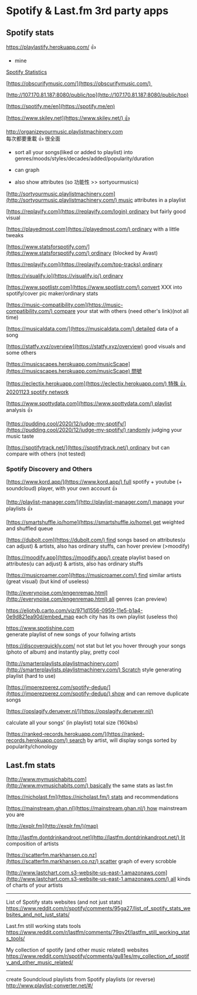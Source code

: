 # Spotify & Last.fm 3rd party apps

## Spotify stats
<https://playlastify.herokuapp.com/> 👍
- mine

[Spotify Statistics](https://spotifystatistics.com/)

[https://obscurifymusic.com/](https://obscurifymusic.com/) 

[http://107.170.81.187:8080/public/top](http://107.170.81.187:8080/public/top)

[https://spotify.me/en](https://spotify.me/en)

[https://www.skiley.net](https://www.skiley.net/) 👍

<http://organizeyourmusic.playlistmachinery.com><br>每次都要重載 👍 很全面
- sort all your songs(liked or added to playlist) into genres/moods/styles/decades/added/popularity/duration
    
- can graph
    
- also show attributes (so 功能性 >> sortyourmusics)
    
[http://sortyourmusic.playlistmachinery.com](http://sortyourmusic.playlistmachinery.com/) music attributes in a playlist

[https://replayify.com](https://replayify.com/login) ordinary but fairly good visual

[https://playedmost.com](https://playedmost.com/) ordinary with a little tweaks

[https://www.statsforspotify.com/](https://www.statsforspotify.com/) ordinary (blocked by Avast)

[https://replayify.com](https://replayify.com/top-tracks) ordinary

[https://visualify.io](https://visualify.io/) ordinary

[https://www.spotlistr.com](https://www.spotlistr.com/) convert XXX into spotify/cover pic maker/ordinary stats

[https://music-compatibility.com](https://music-compatibility.com/) compare your stat with others (need other's link)(not all time)

[https://musicaldata.com/](https://musicaldata.com/) detailed data of a song

[https://statfy.xyz/overview](https://statfy.xyz/overview) good visuals and some others

[https://musicscapes.herokuapp.com/musicScape](https://musicscapes.herokuapp.com/musicScape) 問號

[https://eclectix.herokuapp.com](https://eclectix.herokuapp.com/) 特殊 👍  [20201123 spotify network](https://www.evernote.com/shard/s656/nl/172043268/82fde8e6-0d65-4610-92a3-58c59018e3f2)

[https://www.spottydata.com](https://www.spottydata.com/) playlist analysis 👍

[https://pudding.cool/2020/12/judge-my-spotify/](https://pudding.cool/2020/12/judge-my-spotify/) randomly judging your music taste

[https://spotifytrack.net/](https://spotifytrack.net/) ordinary but can compare with others (not tested)

  

### Spotify Discovery and Others

[https://www.kord.app/](https://www.kord.app/) full spotify + youtube (+ soundcloud) player, with your own account 👍

[http://playlist-manager.com/](http://playlist-manager.com/) manage your playlists 👍

[https://smartshuffle.io/home](https://smartshuffle.io/home) get weighted and shuffled queue

[https://dubolt.com](https://dubolt.com/) find songs based on attributes(u can adjust) & artists, also has ordinary stuffs, can hover preview (>moodify)

[https://moodify.app](https://moodify.app/) create playlist based on attributes(u can adjust) & artists, also has ordinary stuffs

[https://musicroamer.com](https://musicroamer.com/) find similar artists (great visual) (but kind of useless)

[http://everynoise.com/engenremap.html](http://everynoise.com/engenremap.html) all genres (can preview)

<https://eliotvb.carto.com/viz/971d1556-0959-11e5-b1a4-0e9d821ea90d/embed_map>
each city has its own playlist (useless tho)

<https://www.spotishine.com>  
generate playlist of new songs of your follwing artists

<https://discoverquickly.com/> 
not stat but let you hover through your songs (photo of album) and instantly play, pretty cool

[http://smarterplaylists.playlistmachinery.com](http://smarterplaylists.playlistmachinery.com/) Scratch style generating playlist (hard to use)

[https://jmperezperez.com/spotify-dedup/](https://jmperezperez.com/spotify-dedup/) show and can remove duplicate songs

[https://opslagify.deruever.nl/](https://opslagify.deruever.nl/)

calculate all your songs' (in playlist) total size (160kbs)

[https://ranked-records.herokuapp.com/](https://ranked-records.herokuapp.com/) search by artist, will display songs sorted by popularity/chonology

  

## Last.fm stats

[http://www.mymusichabits.com](http://www.mymusichabits.com/) basically the same stats as last.fm

[https://nicholast.fm](https://nicholast.fm/) stats and recommendations

[https://mainstream.ghan.nl](https://mainstream.ghan.nl/) how mainstream you are

[http://explr.fm](http://explr.fm/)(map)

[http://lastfm.dontdrinkandroot.net](http://lastfm.dontdrinkandroot.net/) lit composition of artists

[https://scatterfm.markhansen.co.nz](https://scatterfm.markhansen.co.nz/) scatter graph of every scrobble

[http://www.lastchart.com.s3-website-us-east-1.amazonaws.com](http://www.lastchart.com.s3-website-us-east-1.amazonaws.com/) all kinds of charts of your artists

  

---

List of Spotify stats websites (and not just stats)  
<https://www.reddit.com/r/spotify/comments/95ga27/list_of_spotify_stats_websites_and_not_just_stats/>

Last.fm still working stats tools  
<https://www.reddit.com/r/lastfm/comments/79qv2f/lastfm_still_working_stats_tools/>

My collection of spotify (and other music related) websites  
<https://www.reddit.com/r/spotify/comments/gu81es/my_collection_of_spotify_and_other_music_related/>
  

---

create Soundcloud playlists from Spotify playlists (or reverse)  
<http://www.playlist-converter.net/#/>